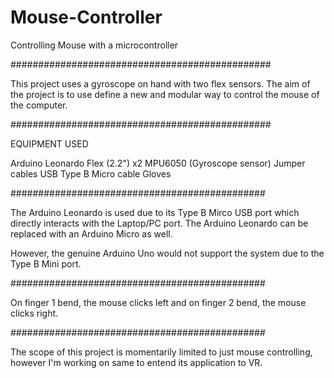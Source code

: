 # Mouse-Controller

Controlling Mouse with a microcontroller

###############################################

This project uses a gyroscope on hand with two flex sensors. The aim of the project is to use define a new and modular way to control the mouse of the computer.

###############################################

EQUIPMENT USED

Arduino Leonardo Flex (2.2") x2 MPU6050 (Gyroscope sensor) Jumper cables USB Type B Micro cable Gloves

##############################################

The Arduino Leonardo is used due to its Type B Mirco USB port which directly interacts with the Laptop/PC port. The Arduino Leonardo can be replaced with an Arduino Micro as well.

However, the genuine Arduino Uno would not support the system due to the Type B Mini port.

##############################################

On finger 1 bend, the mouse clicks left and on finger 2 bend, the mouse clicks right.

##############################################

The scope of this project is momentarily limited to just mouse controlling, however I'm working on same to entend its application to VR.
